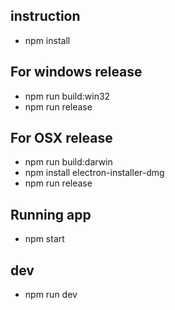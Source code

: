 ## instruction

- npm install


## For windows release
- npm run build:win32
- npm run release

## For OSX release
- npm run build:darwin
- npm install electron-installer-dmg
- npm run release


## Running app

- npm start

## dev
- npm run dev